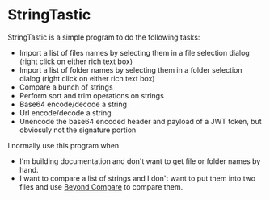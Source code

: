 # StringTastic

StringTastic is a simple program to do the following tasks:
- Import a list of files names by selecting them in a file selection dialog (right click on either rich text box)
- Import a list of folder names by selecting them in a folder selection dialog (right click on either rich text box)
- Compare a bunch of strings
- Perform sort and trim operations on strings
- Base64 encode/decode a string
- Url encode/decode a string
- Unencode the base64 encoded header and payload of a JWT token, but obviosuly not the signature portion


I normally use this program when
- I'm building documentation and don't want to get file or folder names by hand.
- I want to compare a list of strings and I don't want to put them into two files and use [Beyond Compare](https://www.scootersoftware.com/) to compare them.
